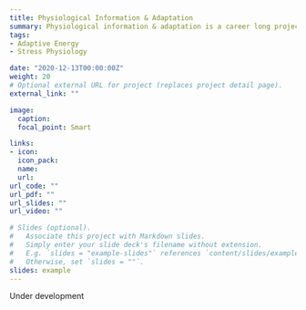```yaml
---
title: Physiological Information & Adaptation
summary: Physiological information & adaptation is a career long project initiated with my dissertation that attempts to understand the physiological processes of adaptation to stress with dual consideration to energy and information
tags:
- Adaptive Energy
- Stress Physiology

date: "2020-12-13T00:00:00Z"
weight: 20
# Optional external URL for project (replaces project detail page).
external_link: ""

image:
  caption: 
  focal_point: Smart

links:
- icon: 
  icon_pack: 
  name: 
  url: 
url_code: ""
url_pdf: ""
url_slides: ""
url_video: ""

# Slides (optional).
#   Associate this project with Markdown slides.
#   Simply enter your slide deck's filename without extension.
#   E.g. `slides = "example-slides"` references `content/slides/example-slides.md`.
#   Otherwise, set `slides = ""`.
slides: example
---
```


Under development
